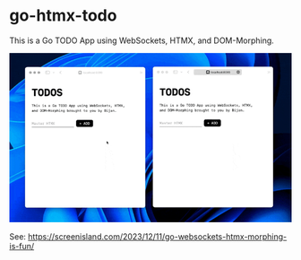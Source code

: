 # go-htmx-todo
This is a Go TODO App using WebSockets, HTMX, and DOM-Morphing.

![Todo App](todoapp.gif)

See: https://screenisland.com/2023/12/11/go-websockets-htmx-morphing-is-fun/

